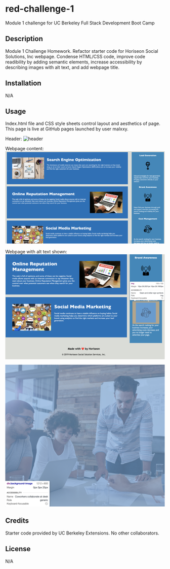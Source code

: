 # red-challenge-1
Module 1 challenge for UC Berkeley Full Stack Development Boot Camp

## Description

Module 1 Challenge Homework. Refactor starter code for Horiseon Social Solutions, Inc webpage. Condense HTML/CSS code, improve code readibility by adding semantic elements, increase accessibility by describing images with alt text, and add webpage title.

## Installation

N/A

## Usage

Index.html file and CSS style sheets control layout and aesthetics of page. This page is live at GitHub pages launched by user malxxy.

Header:
![header](./assets/images/main-page.png)

Webpage content:
![content](./assets/images/content-page.png)

Webpage with alt text shown:
![alttext1](./assets/images/alt-text-benefits.png)

![alttext2](./assets/images/alt-text-main.png)

## Credits

Starter code provided by UC Berkeley Extensions. No other collaborators.

## License

N/A